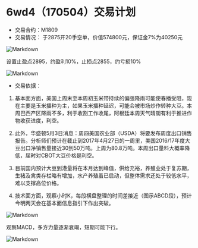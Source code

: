 # 6wd4（170504）交易计划
- 交易合约：M1809
- 交易情况：
于2875开20手空单，价值574800元，保证金7%为40250元

![Markdown](http://i1.piimg.com/591986/399377187925ddf3.png)

设置止盈点2895，约盈利10%，止损点2855，约亏损10%

![Markdown](http://i1.piimg.com/591986/a5eee4213f8638bd.png)

- 交易依据：
1. 基本面方面，美国上周末至本周初玉米带持续的偏强降雨可能使春播受阻，现在主要是玉米播种为主，如果玉米播种延迟，可能会被市场炒作转种大豆。本周巴西产区降雨不多，利于收割工作收尾，阿根廷本周天气晴朗有利于推进作物收获进度，利空。

2. 此外，华盛顿5月3日消息：周四美国农业部（USDA）将要发布周度出口销售报告。分析师们预计在截止到2017年4月27日的一周里，美国2016/17年度大豆出口净销售量接近30到50万吨。上周为80.8万吨。本周出口量料大概率降低，届时对CBOT大豆价格是利空。

3. 目前国内预计大豆到港量将在本月达到峰值，供给充裕，养殖业处于复苏期，生猪及禽类存栏略有增加，水产养殖虽已启动，但整体需求还处于较低水平，难以支撑高位价格。

4. 技术面方面，观察小时K，每段横盘整理的时间差接近（图示ABCD段），预计今明两天会在基本面信息指引下作出突破。

![Markdown](http://i4.buimg.com/591986/5ed7377a57711ecf.png)

观察MACD，多方力量逐渐衰竭，短期可能下行。

![Markdown](http://i4.buimg.com/591986/cd50e5a228ea1989.png)


